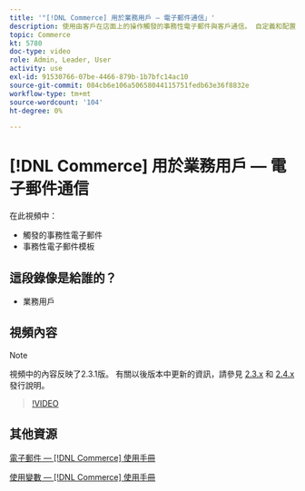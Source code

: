 ```yaml
---
title: '"[!DNL Commerce] 用於業務用戶 — 電子郵件通信」'
description: 使用由客戶在店面上的操作觸發的事務性電子郵件與客戶通信。 自定義和配置儲存區的電子郵件模板。
topic: Commerce
kt: 5780
doc-type: video
role: Admin, Leader, User
activity: use
exl-id: 91530766-07be-4466-879b-1b7bfc14ac10
source-git-commit: 084cb6e106a50658044115751fedb63e36f8832e
workflow-type: tm+mt
source-wordcount: '104'
ht-degree: 0%

---
```


# [!DNL Commerce] 用於業務用戶 — 電子郵件通信

在此視頻中：

- 觸發的事務性電子郵件
- 事務性電子郵件模板

## 這段錄像是給誰的？

- 業務用戶

## 視頻內容

>[!NOTE]
>
>視頻中的內容反映了2.3.1版。 有關以後版本中更新的資訊，請參見 [ 2.3.x](https://devdocs.magento.com/guides/v2.3/release-notes/bk-release-notes.html) 和 [2.4.x](https://devdocs.magento.com/guides/v2.4/release-notes/bk-release-notes.html) 發行說明。

>[!VIDEO](https://video.tv.adobe.com/v/36190?quality=12&learn=on)

## 其他資源

[電子郵件 —  [!DNL Commerce] 使用手冊](https://docs.magento.com/user-guide/marketing/email-templates.html)

[使用變數 —  [!DNL Commerce] 使用手冊](https://docs.magento.com/user-guide/marketing/variables.html)
